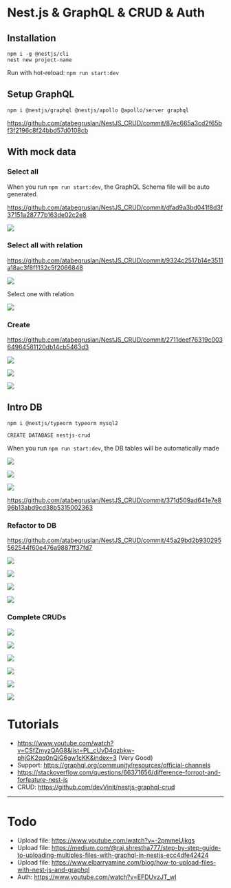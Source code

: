 # Nest.js & GraphQL & CRUD & Auth

## Installation

```
npm i -g @nestjs/cli
nest new project-name
```

Run with hot-reload: `npm run start:dev`

## Setup GraphQL

`npm i @nestjs/graphql @nestjs/apollo @apollo/server graphql`

https://github.com/atabegruslan/NestJS_CRUD/commit/87ec665a3cd2f65bf3f2196c8f24bbd57d0108cb

## With mock data

### Select all

When you run `npm run start:dev`, the GraphQL Schema file will be auto generated.

https://github.com/atabegruslan/NestJS_CRUD/commit/dfad9a3bd041f8d3f37151a28777b163de02c2e8

![](/Illustrations/mock_data_select_all.png)

### Select all with relation

https://github.com/atabegruslan/NestJS_CRUD/commit/9324c2517b14e3511a18ac3f8f1132c5f2066848

![](/Illustrations/mock_data_select_all_with_relation.png)

Select one with relation

![](/Illustrations/mock_data_select_one_with_relation.png)

### Create

https://github.com/atabegruslan/NestJS_CRUD/commit/2711deef76319c00364964581120db14cb5463d3

![](/Illustrations/mock_data_create_user.png)

![](/Illustrations/mock_data_create_relation.png)

![](/Illustrations/mock_data_create_result.png)

## Intro DB

`npm i @nestjs/typeorm typeorm mysql2`

`CREATE DATABASE nestjs-crud`

When you run `npm run start:dev`, the DB tables will be automatically made

![](/Illustrations/db_tables.png)

![](/Illustrations/users_table.png)

![](/Illustrations/user_settings_table.png)

https://github.com/atabegruslan/NestJS_CRUD/commit/371d509ad641e7e896b13abd9cd38b5315002363

### Refactor to DB

https://github.com/atabegruslan/NestJS_CRUD/commit/45a29bd2b930295562544f60e476a9887ff37fd7

![](/Illustrations/db_create_user.png)

![](/Illustrations/db_create_user_relation.png)

![](/Illustrations/db_select_all_with_relation.png)

![](/Illustrations/db_select_one_with_relation.png)

### Complete CRUDs

![](/Illustrations/complete_crud_1.png)

![](/Illustrations/complete_crud_2.png)

![](/Illustrations/complete_crud_3.png)

![](/Illustrations/complete_crud_4.png)

![](/Illustrations/complete_crud_5.png)

![](/Illustrations/complete_crud_6.png)

# Tutorials

- https://www.youtube.com/watch?v=CSfZmyzQAG8&list=PL_cUvD4qzbkw-phjGK2qq0nQiG6gw1cKK&index=3 (Very Good)
- Support: https://graphql.org/community/resources/official-channels
- https://stackoverflow.com/questions/66371656/difference-forroot-and-forfeature-nest-js
- CRUD: https://github.com/devVinit/nestjs-graphql-crud

---

# Todo

- Upload file: https://www.youtube.com/watch?v=-2pmmeUjkgs
- Upload file: https://medium.com/@raj.shrestha777/step-by-step-guide-to-uploading-multiples-files-with-graphql-in-nestjs-ecc4dfe42424
- Upload file: https://www.elbarryamine.com/blog/how-to-upload-files-with-nest-js-and-graphql
- Auth: https://www.youtube.com/watch?v=EFDUvzJT_wI
